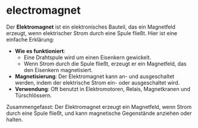 # electromagnet

Der **Elektromagnet** ist ein elektronisches Bauteil, das ein Magnetfeld erzeugt, wenn elektrischer Strom durch eine Spule fließt. Hier ist eine einfache Erklärung:

- **Wie es funktioniert**:
    - Eine Drahtspule wird um einen Eisenkern gewickelt.
    - Wenn Strom durch die Spule fließt, erzeugt er ein Magnetfeld, das den Eisenkern magnetisiert.
- **Magnetisierung**: Der Elektromagnet kann an- und ausgeschaltet werden, indem der elektrische Strom ein- oder ausgeschaltet wird.
- **Verwendung**: Oft benutzt in Elektromotoren, Relais, Magnetkranen und Türschlössern.

Zusammengefasst: Der Elektromagnet erzeugt ein Magnetfeld, wenn Strom durch eine Spule fließt, und kann magnetische Gegenstände anziehen oder halten.
